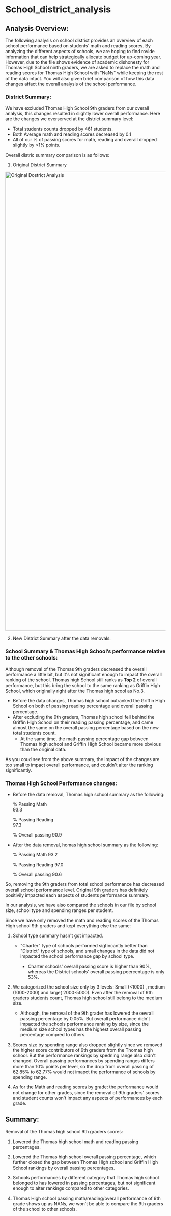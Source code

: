 # School_district_analysis
## Analysis Overview:

The following analysis on school district provides an overview of each school performance based on students' math and reading scores. By analyzing the different aspects of schools, we are hoping to find rovide information that can help strategically allocate budget for up-coming year. 
However, due to the file shows evidence of academic dishonesty for Thomas High School ninth graders, we are asked to replace the math and reading scores for Thomas High School with "NaNs" while keeping the rest of the data intact. You will also given brief comparison of how this data changes affact the overall analysis of the school performance. 

### District Summary:

We have excluded Thomas High School 9th graders from our overall analysis, this changes resulted in slightly lower overall performance. Here are the changes we overserved at the district summary level:
- Total students counts dropped by 461 students.
- Both Average math and reading scores decreased by 0.1
- All of our % of passing scores for math, reading and overall dropped slightly by <1% points.

Overall distric summary comparison is as follows:

1. Original District Summary

<img width="1440" alt="Original Dostrict Analysis" src="https://user-images.githubusercontent.com/79488124/125176207-a806ce00-e19f-11eb-9920-57b33b9315ca.png">




2. New District Summary after the data removals:


###  School Summary & Thomas High School’s performance relative to the other schools:

Although removal of the Thomas 9th graders decreased the overall performance a little bit, but it's not significant enough to impact the overall ranking of the school. Thomas high School still ranks as **Top 2**  of overall performance, but this bring the school to the same ranking as Griffin High School, which originally right after the Thomas high scool as No.3. 

- Before the data changes, Thomas high school outranked the Griffin High School on both of passing reading percentage and overall passing percentage. 
- After excluding the 9th graders, Thomas high school fell behind the Griffin High School on their reading passing percentage, and came almost the same on the overall passing percentage based on the new total students count. 
    - At the same time, the math passing percentage gap between Thomas high school and Griffin High School became more obvious than the original data. 

As you coud see from the above summary, the impact of the changes are too small to impact overall performance, and couldn't alter the ranking significantly. 

### Thomas High School Performance changes:

- Before the data removal, Thomas high school summary as the following:

    % Passing Math   
    93.3
    	
    % Passing Reading	
    97.3
    	
    % Overall passing
     90.9                           	

- After the data removal, homas high school summary as the following:


    % Passing Math
     93.2
     
    % Passing Reading
    97.0
    
    % Overall passing
     90.6
   	                	              

So, removing the 9th graders from total school performance has decreased overall school performance level. Original 9th graders has definitely positivily impacted each aspects of students performance summary. 

In our analysis, we have also compared the schools in our file by school size, school type and spending ranges per student.

Since we have only removed the math and reading scores of the Thomas High school 9th graders and kept everything else the same:
1. School type summary hasn't got impacted. 

    - "Charter" type of schools performed sigfincantly better than "District" type of schools, and small changes in the data did not impacted the school performance gap by school type. 

        - Charter schools' overall passing score is higher than 90%, whereas the District schools' overall passing poercentage is only 53%.

2. We categorized the school size only by 3 levels: Small (<1000) , medium (1000-2000) and large( 2000-5000). Even after the removal of 9th graders students count, Thomas high school still belong to the medium size. 

    - Although, the removal of the 9th grader has lowered the oevrall passing percentage by 0.05%. But overall performance didn't impacted the schools performance ranking by size, since the medium size school types has the highest overall passing percentage compred to others.

3. Scores size by spending range also dropped slightly since we removed the higher score contributors of 9th graders from the Thomas high school. But the performance rankings by spedning range also didn't changed. Overall passing performances by spending ranges differs more than 10% points per level, so the drop from overall passing of 62.85% to 62.77% would not imapct the performance of schools by spending range. 

4. As for the Math and reading scores by grade: the performance would not change for other grades, since the removal of 9th graders' scores and student counts won't impact any aspects of performances by each grade. 

## Summary:

Removal of the Thomas high school 9th graders scores:

1. Lowered the Thomas high school math and reading passing percentages.

2. Lowered the Thomas high school overall passing percentage, which further closed the gap between Thomas High school and Griffin High School rankings by overall passing percentages.

3. Schools performances by different category that Thomas high school belonged to has lowered in passing percentages, but not significant enough to alter rankings compared to other categories.

4. Thomas High school passing math/reading/overall performance of 9th grade shows up as NANs, we won't be able to compare the 9th graders of the school to other schools.


